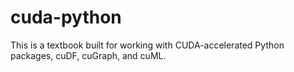 # cuda-python
This is a textbook built for working with CUDA-accelerated Python packages, cuDF, cuGraph, and cuML.

